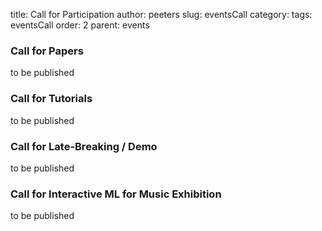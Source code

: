 title: Call for Participation
author: peeters
slug: eventsCall
category:
tags: eventsCall
order: 2
parent: events

### Call for Papers

to be published

### Call for Tutorials

to be published

### Call for Late-Breaking / Demo

to be published

### Call for Interactive ML for Music Exhibition

to be published
